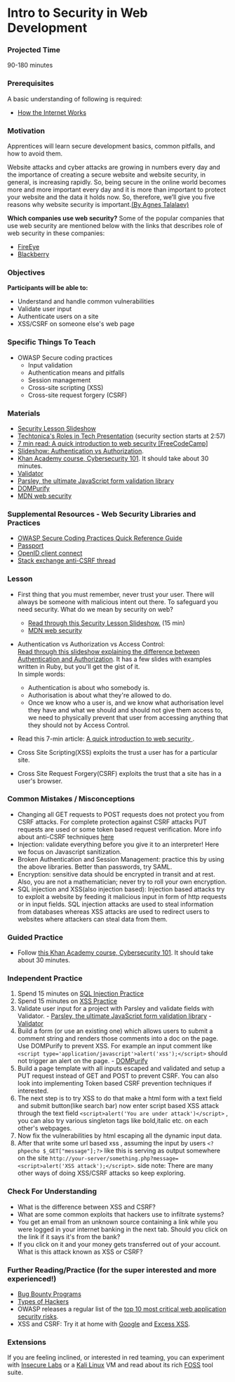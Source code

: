 # Intro to Security in Web Development

### Projected Time
90-180 minutes

### Prerequisites
 A basic understanding of following is required:
- [How the Internet Works](/requests-and-responses/requests-and-responses.md)

### Motivation
Apprentices will learn secure development basics, common pitfalls, and how to avoid them.

Website attacks and cyber attacks are growing in numbers every day and the importance of creating a secure website and website security, in general, is increasing rapidly. So, being secure in the online world becomes more and more important every day and it is more than important to protect your website and the data it holds now. So, therefore, we’ll give you five reasons why website security is important.[(By Agnes Talalaev)](https://www.webarxsecurity.com/5-reasons-website-security-important-2018/)

**Which companies use web security?**
Some of the popular companies that use web security are mentioned below with the links that describes role of web security in these companies:
- [FireEye](https://www.thesoftwarereport.com/top-25-cybersecurity-companies-of-2018/)
- [Blackberry](https://www.thesoftwarereport.com/top-25-cybersecurity-companies-of-2018/)



### Objectives
**Participants will be able to:**
- Understand and handle common vulnerabilities
- Validate user input
- Authenticate users on a site
- XSS/CSRF on someone else's web page

### Specific Things To Teach
- OWASP Secure coding practices
	- Input validation
	- Authentication means and pitfalls
	- Session management
	- Cross-site scripting (XSS)
	- Cross-site request forgery (CSRF)

### Materials

- [Security Lesson Slideshow](https://docs.google.com/presentation/d/1mNyxzYGW-6M5yxBfJsxiwb9lcko5sa91thlBPKTodMg/edit?usp=sharing)
- [Techtonica's Roles in Tech Presentation](https://drive.google.com/file/d/1jZY4K-KeqLDM4AXgxwymJrBxGi3DIhaH/view?usp=sharing) (security section starts at 2:57)
- [7 min read: A quick introduction to web security [FreeCodeCamp]](https://medium.freecodecamp.org/a-quick-introduction-to-web-security-f90beaf4dd41)
- [Slideshow: Authentication vs Authorization](https://docs.google.com/presentation/d/1iHXimPdzKOYpjhXC2Vh-8QmpG90PxHWBQ-gRb6k32zg/edit?usp=sharing).
- [Khan Academy course, Cybersecurity 101](https://www.khanacademy.org/partner-content/nova/cybersecurity/cyber/v/cybersecurity-101).  It should take about 30 minutes.
- [Validator](https://github.com/chriso/validator.js)
- [Parsley, the ultimate JavaScript form validation library](http://parsleyjs.org/)
- [DOMPurify](https://github.com/cure53/DOMPurify)
- [MDN web security](https://developer.mozilla.org/en-US/docs/Learn/Server-side/First_steps/Website_security)

### Supplemental Resources - Web Security Libraries and Practices
- [OWASP Secure Coding Practices Quick Reference Guide](https://www.owasp.org/images/0/08/OWASP_SCP_Quick_Reference_Guide_v2.pdf) 
- [Passport](http://passportjs.org/)
- [OpenID client connect](https://github.com/IdentityModel/oidc-client-js)
- [Stack exchange anti-CSRF thread](https://security.stackexchange.com/questions/90023/get-and-post-request-vulnerable-to-csrf-attack)

### Lesson 
- First thing that you must remember, never trust your user. There will always be someone with malicious intent out there. To safeguard you need security. What do we mean by security on web?
	- [Read through this Security Lesson Slideshow.](https://docs.google.com/presentation/d/1mNyxzYGW-6M5yxBfJsxiwb9lcko5sa91thlBPKTodMg/edit?usp=sharing) (15 min)
	- [MDN web security](https://developer.mozilla.org/en-US/docs/Learn/Server-side/First_steps/Website_security)

- Authentication vs Authorization vs Access Control:<br>
[Read through this slideshow explaining the difference between Authentication and Authorization](https://docs.google.com/presentation/d/1iHXimPdzKOYpjhXC2Vh-8QmpG90PxHWBQ-gRb6k32zg/edit?usp=sharing).  It has a few slides with examples written in Ruby, but you'll get the gist of it.<br>
In simple words:
	- Authentication is about who somebody is.
	- Authorisation is about what they're allowed to do.
	- Once we know who a user is, and we know what authorisation level they have and what we should and should not give them access to, we need to physically prevent that user from accessing anything that they should not by Access Control.

- Read this 7-min article: [A quick introduction to web security
](https://medium.freecodecamp.org/a-quick-introduction-to-web-security-f90beaf4dd41).

- Cross Site Scripting(XSS) exploits the trust a user has for a particular site.
- Cross Site Request Forgery(CSRF) exploits the trust that a site has in a user's browser.

### Common Mistakes / Misconceptions

- Changing all GET requests to POST requests does not protect you from CSRF attacks. For complete protection against CSRF attacks PUT requests are used or some token based request verification. More info about anti-CSRF techniques [here](https://security.stackexchange.com/questions/90023/get-and-post-request-vulnerable-to-csrf-attack)
- Injection: validate everything before you give it to an interpreter! Here we focus on Javascript sanitization.
- Broken Authentication and Session Management: practice this by using the above libraries. Better than passwords, try SAML.
- Encryption: sensitive data should be encrypted in transit and at rest. Also, you are not a mathematician; never try to roll your own encryption.
- SQL injection and XSS(also injection based): Injection based attacks try to exploit a website by feeding it malicious input in form of http requests or in input fields. SQL injection attacks are used to steal information from databases whereas XSS attacks are used to redirect users to websites where attackers can steal data from them.

### Guided Practice
- Follow [this Khan Academy course, Cybersecurity 101](https://www.khanacademy.org/partner-content/nova/cybersecurity/cyber/v/cybersecurity-101).  It should take about 30 minutes.

### Independent Practice
1. Spend 15 minutes on [SQL Injection Practice](https://www.hacksplaining.com/exercises/sql-injection)
2. Spend 15 minutes on [XSS Practice](https://xss-game.appspot.com/)
3. Validate user input for a project with Parsley and validate fields with Validator. - [Parsley, the ultimate JavaScript form validation library](http://parsleyjs.org/) - [Validator](https://github.com/chriso/validator.js)
4. Build a form (or use an existing one) which allows users to submit a comment string and renders those comments into a doc on the page. Use DOMPurify to prevent XSS. For example an input comment like `<script type='application/javascript'>alert('xss');</script>` should not trigger an alert on the page. - [DOMPurify](https://github.com/cure53/DOMPurify)
5. Build a page template with all inputs escaped and validated and setup a PUT request instead of GET and POST to prevent CSRF. You can also look into implementing Token based CSRF prevention techniques if interested.
6. The next step is to try XSS to do that make a html form with a text field and submit button(like search bar) now enter script based XSS attack through the text field `<script>alert('You are under attack')</script>` , you can also try various singleton tags like bold,italic etc. on each other's webpages.
7. Now fix the vulnerabilities by html escaping all the dynamic input data.
8. After that write some url based xss , assuming the input by users `<?phpecho $_GET["message"];?>` like this is serving as output somewhere on the site `http://your-server/something.php?message=<script>alert('XSS attack');</script>`. side note: There are many other ways of doing XSS/CSRF attacks so keep exploring.

### Check For Understanding
- What is the difference between XSS and CSRF?
- What are some common exploits that hackers use to infiltrate systems?
- You get an email from an unknown source containing a link while you were logged in your internet banking in the next tab. Should you click on the link if it says it's from the bank?
- If you click on it and your money gets transferred out of your account. What is this attack known as XSS or CSRF?

### Further Reading/Practice (for the super interested and more experienced!)

- [Bug Bounty Programs](https://www.bugcrowd.com/bug-bounty-list/)
- [Types of Hackers](https://www.cybrary.it/0p3n/types-of-hackers/)
- OWASP releases a regular list of the [top 10 most critical web application security risks](https://www.owasp.org/index.php/Category:OWASP_Top_Ten_Project).
- XSS and CSRF: Try it at home with [Google](https://xss-game.appspot.com/) and [Excess XSS](http://excess-xss.com/).

### Extensions

If you are feeling inclined, or interested in red teaming, you can experiment with [Insecure Labs](http://www.insecurelabs.org) or a [Kali Linux](https://www.kali.org/) VM and read about its rich [FOSS](https://www.fossmint.com/kali-linux-hacking-and-penetration-tools/) tool suite.
